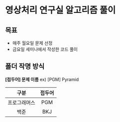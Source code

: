 # 영상처리 연구실 알고리즘 풀이

## 목표
- 매주 월요일 문제 선정
- 금요일 세미나에서 작성한 코드 풀이 

## 폴더 작명 방식
**[접두어] 문제 이름**
ex) [PGM] Pyramid

|구분|접두어|
|:--:|:--:|
|프로그래머스|PGM|
|백준|BKJ|
